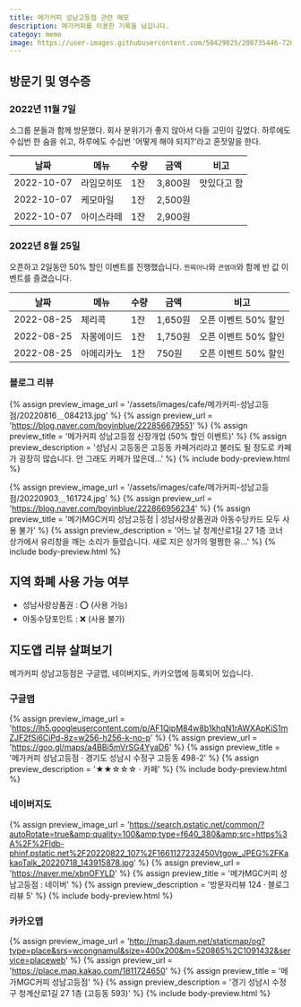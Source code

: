 ```yaml
---
title: 메가커피 성남고등점 관련 메모
description: 메가커피를 이용한 기록을 남깁니다. 
categoy: memo
image: https://user-images.githubusercontent.com/50429025/200735446-720e77db-cc31-4820-8f37-1bef32dcc8fb.jpg
---
```


방문기 및 영수증
---

### 2022년 11월 7일

소그룹 분들과 함께 방문했다. 
회사 분위기가 좋지 않아서 다들 고민이 깊었다. 
하루에도 수십번 한 숨을 쉬고, 
하루에도 수십번 '어떻게 해야 되지?'라고 혼잣말을 한다. 

|날짜|메뉴|수량|금액|비고|
|---|---|---|---|---|
|2022-10-07|라임모히또|1잔|3,800원|맛있다고 함|
|2022-10-07|케모마일|1잔|2,500원|   |
|2022-10-07|아이스라떼|1잔|2,900원|   |


### 2022년 8월 25일

오픈하고 2일동안 50% 할인 이벤트를 진행했습니다. 
`찐찌아나`와 `큰엠마`와 함께 반 값 이벤트를 즐겼습니다. 

|날짜|메뉴|수량|금액|비고|
|---|---|---|---|---|
|2022-08-25|체리콕|1잔|1,650원|오픈 이벤트 50% 할인|
|2022-08-25|자몽에이드|1잔|1,750원|오픈 이벤트 50% 할인|
|2022-08-25|아메리카노|1잔|750원|오픈 이벤트 50% 할인|


### 블로그 리뷰

{% assign preview_image_url = '/assets/images/cafe/메가커피-성남고등점/20220816＿084213.jpg' %}
{% assign preview_url = 'https://blog.naver.com/boyinblue/222856679551' %}
{% assign preview_title = '메가커피 성남고등점 신장개업 (50% 할인 이벤트)' %}
{% assign preview_description = '성남시 고등동은 고등동 카페거리라고 불러도 될 정도로 카페가 굉장히 많습니다. 안 그래도 카페가 많은데...' %}
{% include body-preview.html %}

{% assign preview_image_url = '/assets/images/cafe/메가커피-성남고등점/20220903＿161724.jpg' %}
{% assign preview_url = 'https://blog.naver.com/boyinblue/222866956234' %}
{% assign preview_title = '메가MGC커피 성남고등점 | 성남사랑상품권과 아동수당카드 모두 사용 불가' %}
{% assign preview_description = '어느 날 청계산로1길 27 1층 코너 상가에서 유리창을 깨는 소리가 들렸습니다. 새로 지은 상가의 멀쩡한 유...' %}
{% include body-preview.html %}


지역 화폐 사용 가능 여부
---

- 성남사랑상품권 : ⭕ (사용 가능)
- 아동수당포인트 : ❌ (사용 불가)


지도앱 리뷰 살펴보기
---

메가커피 성남고등점은 구글맵, 네이버지도, 카카오맵에 등록되어 있습니다. 

### 구글맵

{% assign preview_image_url = 'https://lh5.googleusercontent.com/p/AF1QipM84w8b1khqN1rAWXApKiS1mZJF2fSi6CiPd-8z=w256-h256-k-no-p' %}
{% assign preview_url = 'https://goo.gl/maps/a4BBi5mVrSG4YyaD6' %}
{% assign preview_title = '메가커피 성남고등점 · 경기도 성남시 수정구 고등동 498-2' %}
{% assign preview_description = '★★☆☆☆ · 카페' %}
{% include body-preview.html %}

### 네이버지도

{% assign preview_image_url = 'https://search.pstatic.net/common/?autoRotate=true&amp;quality=100&amp;type=f640_380&amp;src=https%3A%2F%2Fldb-phinf.pstatic.net%2F20220822_107%2F1661127232450Vtgow_JPEG%2FKakaoTalk_20220718_143915878.jpg' %}
{% assign preview_url = 'https://naver.me/xbnOFYLD' %}
{% assign preview_title = '메가MGC커피 성남고등점 : 네이버' %}
{% assign preview_description = '방문자리뷰 124 · 블로그리뷰 5' %}
{% include body-preview.html %}

### 카카오맵

{% assign preview_image_url = 'http://map3.daum.net/staticmap/og?type=place&srs=wcongnamul&size=400x200&m=520865%2C1091432&service=placeweb' %}
{% assign preview_url = 'https://place.map.kakao.com/1811724650' %}
{% assign preview_title = '메가MGC커피 성남고등점' %}
{% assign preview_description = '경기 성남시 수정구 청계산로1길 27 1층 (고등동 593)' %}
{% include body-preview.html %}
